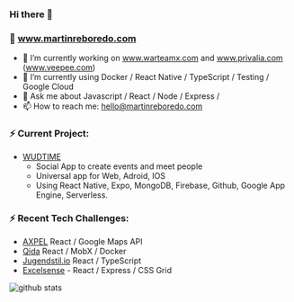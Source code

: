 ### Hi there 👋

### 🌟 www.martinreboredo.com

- 🔭 I’m currently working on www.warteamx.com and www.privalia.com (www.veepee.com)
- 🌱 I’m currently using Docker / React Native / TypeScript / Testing / Google Cloud
- 💬 Ask me about Javascript / React / Node / Express / 
- 📫 How to reach me: hello@martinreboredo.com

### ⚡ Current Project:

- [WUDTIME](https://wudtime.com) 
  - Social App to create events and meet people
  - Universal app for Web, Adroid, IOS
  - Using React Native, Expo, MongoDB, Firebase, Github, Google App Engine, Serverless. 
 
 ### ⚡ Recent Tech Challenges:

- [AXPEL](https://github.com/martinrebo/boilerplate) React / Google Maps API 
- [Qida](https://github.com/martinrebo/quida) React / MobX / Docker
- [Jugendstil.io](https://github.com/martinrebo/jugendstil) React / TypeScript
- [Excelsense](https://github.com/martinrebo/excelsense) -  React / Express / CSS Grid 



![github stats](https://github-readme-stats.vercel.app/api?username=martinrebo&show_icons=true)
